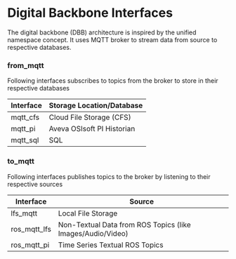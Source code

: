 # Digital Backbone Interfaces

The digital backbone (DBB) architecture is inspired by the unified namespace concept. It uses MQTT broker to stream data from source to respective databases.

### from_mqtt

Following interfaces subscribes to topics from the broker to store in their respective databases

| Interface | Storage Location/Database    |
| --------- | --------------------------   |
| mqtt_cfs  | Cloud File Storage (CFS)     |
| mqtt_pi   | Aveva OSIsoft PI Historian   |
| mqtt_sql  | SQL                          |

### to_mqtt

Following interfaces publishes topics to the broker by listening to their respective sources

| Interface     | Source    |
| ------------- | --------------------------        |
| lfs_mqtt      | Local File Storage                |
| ros_mqtt_lfs  | Non-Textual Data from ROS Topics (like Images/Audio/Video)  |
| ros_mqtt_pi   | Time Series Textual ROS Topics    |